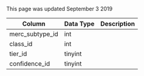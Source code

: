 This page was updated September 3 2019

| Column          | Data Type | Description |
| --------------- | --------- | ----------- |
| merc_subtype_id | int       |             |
| class_id        | int       |             |
| tier_id         | tinyint   |             |
| confidence_id   | tinyint   |             |